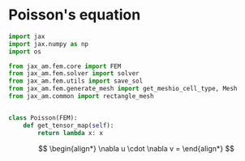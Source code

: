 # Poisson's equation

```python
import jax
import jax.numpy as np
import os

from jax_am.fem.core import FEM
from jax_am.fem.solver import solver
from jax_am.fem.utils import save_sol
from jax_am.fem.generate_mesh import get_meshio_cell_type, Mesh
from jax_am.common import rectangle_mesh


class Poisson(FEM):
    def get_tensor_map(self):
        return lambda x: x
```

$$
\begin{align*}
\nabla u \cdot \nabla v =
\end{align*}
$$



